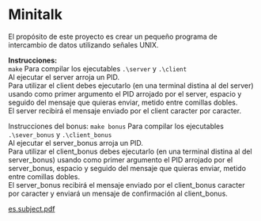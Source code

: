 # Minitalk
El propósito de este proyecto es crear un pequeño programa de intercambio de
datos utilizando señales UNIX.

<b>Instrucciones:</b><br>
<code>make</code>
Para compilar los ejecutables <code>.\server</code> y <code>.\client</code><br>
Al ejecutar el server arroja un PID.<br>
Para utilizar el client debes ejecutarlo (en una terminal distina al del server) usando como primer argumento el PID arrojado por el server, espacio y seguido del mensaje que quieras enviar, metido entre comillas dobles.<br>
El server recibirá el mensaje enviado por el client caracter por caracter.


Instrucciones del bonus:
<code>make bonus</code>
Para compilar los ejecutables <code>.\sever_bonus</code> y <code>.\client_bonus</code> <br>
Al ejecutar el server_bonus arroja un PID.<br>
Para utilizar el client_bonus debes ejecutarlo (en una terminal distina al del server_bonus) usando como primer argumento el PID arrojado por el server_bonus, espacio y seguido del mensaje que quieras enviar, metido entre comillas dobles.<br>
El server_bonus recibirá el mensaje enviado por el client_bonus caracter por caracter y enviará un mensaje de confirmación al client_bonus.


[es.subject.pdf](https://github.com/mugi-chab/minitalk/files/9626207/es.subject.pdf)
